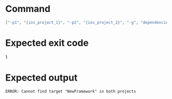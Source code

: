 # Command
```json
["-p1", "{ios_project_1}", "-p2", "{ios_project_2}", "-g", "dependencies", "-t", "NewFramework", "-f", "markdown"]
```

# Expected exit code
1

# Expected output
```
ERROR: Cannot find target "NewFramework" in both projects

```
